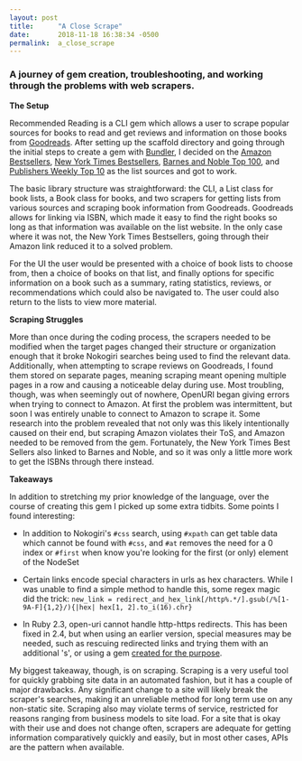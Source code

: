 ```yaml
---
layout: post
title:      "A Close Scrape"
date:       2018-11-18 16:38:34 -0500
permalink:  a_close_scrape
---
```


### A journey of gem creation, troubleshooting, and working through the problems with web scrapers.



**The Setup**

Recommended Reading is a CLI gem which allows a user to scrape popular sources for books to read and get reviews and information on those books from [Goodreads](https://www.goodreads.com/). After setting up the scaffold directory and going through the initial steps to create a gem with [Bundler](https://bundler.io/v1.16/guides/creating_gem.html), I decided on the [Amazon Bestsellers](https://www.amazon.com/best-sellers-books-Amazon/zgbs/books), [New York Times Bestsellers](https://www.nytimes.com/books/best-sellers/), [Barnes and Noble Top 100](https://www.barnesandnoble.com/), and [Publishers Weekly Top 10](https://www.publishersweekly.com/pw/nielsen/top100.html) as the list sources and got to work.

The basic library structure was straightforward: the CLI, a List class for book lists, a Book class for books, and two scrapers for getting lists from various sources and scraping book information from Goodreads. Goodreads allows for linking via ISBN, which made it easy to find the right books so long as that information was available on the list website. In the only case where it was not, the New York Times Bestsellers, going through their Amazon link reduced it to a solved problem.

For the UI the user would be presented with a choice of book lists to choose from, then a choice of books on that list, and finally options for specific information on a book such as a summary, rating statistics, reviews, or recommendations which could also be navigated to. The user could also return to the lists to view more material.



**Scraping Struggles**

More than once during the coding process, the scrapers needed to be modified when the target pages changed their structure or organization enough that it broke Nokogiri searches being used to find the relevant data. Additionally, when attempting to scrape reviews on Goodreads, I found them stored on separate pages, meaning scraping meant opening multiple pages in a row and causing a noticeable delay during use. Most troubling, though, was when seemingly out of nowhere, OpenURI began giving errors when trying to connect to Amazon. At first the problem was intermittent, but soon I was entirely unable to connect to Amazon to scrape it. Some research into the problem revealed that not only was this likely intentionally caused on their end, but scraping Amazon violates their ToS, and Amazon needed to be removed from the gem. Fortunately, the New York Times Best Sellers also linked to Barnes and Noble, and so it was only a little more work to get the ISBNs through there instead.



**Takeaways**

In addition to stretching my prior knowledge of the language, over the course of creating this gem I picked up some extra tidbits. Some points I found interesting:

* In addition to Nokogiri's `#css` search, using `#xpath` can get table data which cannot be found with `#css`, and `#at` removes the need for a 0 index or `#first` when know you're looking for the first (or only) element of the NodeSet

* Certain links encode special characters in urls as hex characters. While I was unable to find a simple method to handle this, some regex magic did the trick:
	`new_link = redirect_and_hex_link[/http%.*/].gsub(/%[1-9A-F]{1,2}/){|hex| hex[1, 2].to_i(16).chr}`

* In Ruby 2.3, open-uri cannot handle http-https redirects. This has been fixed in 2.4, but when using an earlier version, special measures may be needed, such as rescuing redirected links and trying them with an additional 's', or using a gem [created for the purpose](https://rubygems.org/gems/open_uri_redirections).

My biggest takeaway, though, is on scraping. Scraping is a very useful tool for quickly grabbing site data in an automated fashion, but it has a couple of major drawbacks. Any significant change to a site will likely break the scraper's searches, making it an unreliable method for long term use on any non-static site. Scraping also may violate terms of service, restricted for reasons ranging from business models to site load. For a site that is okay with their use and does not change often, scrapers are adequate for getting information comparatively quickly and easily, but in most other cases, APIs are the pattern when available.

